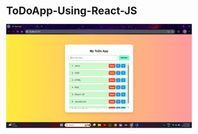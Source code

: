 # ToDoApp-Using-React-JS


![image alt](https://github.com/murthyns18/ToDoApp-Using-React-JS/blob/e537cb2f3cdb614d411e3f8734f8becf094d31b5/Screenshot%202025-05-19%20113628.png)



